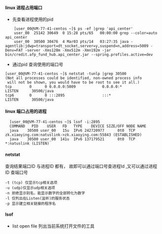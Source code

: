 #### linux 进程占用端口
- 先查看进程使用的pid
``` 
    [user_00@VM-77-41-centos ~]$ ps -ef |grep 'api_center'
    user_00  25142 30649  0 15:28 pts/65   00:00:00 grep --color=auto api_center
    user_00  30500 30476  4 Mar03 pts/14   03:27:35 java -agentlib:jdwp=transport=dt_socket,server=y,suspend=n,address=5009 -Denv=FAT -server -Xms128m -Xmx512m -Xmn192m -jar bin/credit.afp_fund_hub.api_center.jar --spring.profiles.active=dev
```
- 通过pid 查询使用的端口号
```$xslt
[user_00@VM-77-41-centos ~]$ netstat -tunlp |grep 30500
(Not all processes could be identified, non-owned process info
 will not be shown, you would have to be root to see it all.)
tcp        0      0 0.0.0.0:5009            0.0.0.0:*               LISTEN      30500/java
tcp6       0      0 :::2895                 :::*                    LISTEN      30500/java
```

#### linux 端口占用的进程

```$xslt
  [user_00@VM-77-41-centos ~]$ lsof -i:2895
  COMMAND   PID    USER   FD   TYPE    DEVICE SIZE/OFF NODE NAME
  java    30500 user_00   15u  IPv6 242720977      0t0  TCP zk.xiaoying.com:natuslink->zk.xiaoying.com:55843 (ESTABLISHED)
  java    30500 user_00  141u  IPv6 137179521      0t0  TCP *:natuslink (LISTEN)

```

#### netstat
查询结果端口ID 与进程ID 都有，
故即可以通过端口号查进程Id ,又可以通过进程ID 查端口号

```$xslt
-t (tcp) 仅显示tcp相关选项
-u (udp)仅显示udp相关选项
-n 拒绝显示别名，能显示数字的全部转化为数字
-l 仅列出在Listen(监听)的服务状态
-p 显示建立相关链接的程序名
```

#### lsof
- list open file 列出当前系统打开文件的工具



